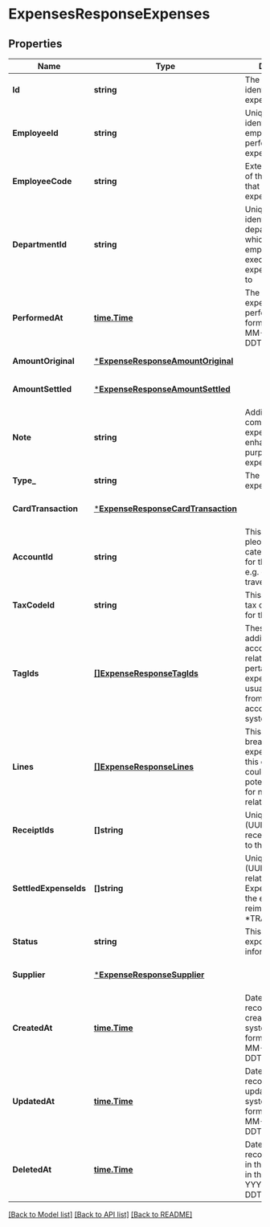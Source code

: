 # ExpensesResponseExpenses

## Properties
Name | Type | Description | Notes
------------ | ------------- | ------------- | -------------
**Id** | **string** | The unique UUID identifier of the expense | [default to null]
**EmployeeId** | **string** | Unique UUID identifier of the employee that performed the expense | [optional] [default to null]
**EmployeeCode** | **string** | External identifier of the employee that performed the expense | [optional] [default to null]
**DepartmentId** | **string** | Unique UUID identifier of the department for which the employee executing the expense belongs to | [optional] [default to null]
**PerformedAt** | [**time.Time**](time.Time.md) | The date the expense was performed in the format YYYY-MM-DDTHH:mi:ss.SSSZ | [default to null]
**AmountOriginal** | [***ExpenseResponseAmountOriginal**](ExpenseResponse_amountOriginal.md) |  | [default to null]
**AmountSettled** | [***ExpenseResponseAmountSettled**](ExpenseResponse_amountSettled.md) |  | [optional] [default to null]
**Note** | **string** | Additional comments on the expense added to enhance the purpose of the expense | [optional] [default to null]
**Type_** | **string** | The type of this expense. | [default to null]
**CardTransaction** | [***ExpenseResponseCardTransaction**](ExpenseResponse_cardTransaction.md) |  | [optional] [default to null]
**AccountId** | **string** | This is the UUID pleo accounting category identifier for this expense, e.g. entertainment, travel etc. | [optional] [default to null]
**TaxCodeId** | **string** | This is the UUID tax code identifier for this expense | [optional] [default to null]
**TagIds** | [**[]ExpenseResponseTagIds**](ExpenseResponse_tagIds.md) | These are additional accounting-related information pertaining to the expense, these are usually extracted from the external accounting system. | [optional] [default to null]
**Lines** | [**[]ExpenseResponseLines**](ExpenseResponse_lines.md) | This is a breakdown of the expense lines for this expense, could also be potentially empty for non-card related expenses | [default to null]
**ReceiptIds** | **[]string** | Unique identifiers (UUIDs) for the receipts attached to this expense | [optional] [default to null]
**SettledExpenseIds** | **[]string** | Unique identifiers (UUIDs) of the related settled Expenses in case the expense is a reimbursement of *TRANSFER family | [optional] [default to null]
**Status** | **string** | This is related to export status information | [default to null]
**Supplier** | [***ExpenseResponseSupplier**](ExpenseResponse_supplier.md) |  | [optional] [default to null]
**CreatedAt** | [**time.Time**](time.Time.md) | Date and time this record was created in the pleo system in the format YYYY-MM-DDTHH:mi:ss.SSSZ | [default to null]
**UpdatedAt** | [**time.Time**](time.Time.md) | Date and time this record was last updated in the pleo system in the format YYYY-MM-DDTHH:mi:ss.SSSZ | [default to null]
**DeletedAt** | [**time.Time**](time.Time.md) | Date and time this record was deleted in the pleo system in the format YYYY-MM-DDTHH:mi:ss.SSSZ | [optional] [default to null]

[[Back to Model list]](../README.md#documentation-for-models) [[Back to API list]](../README.md#documentation-for-api-endpoints) [[Back to README]](../README.md)

